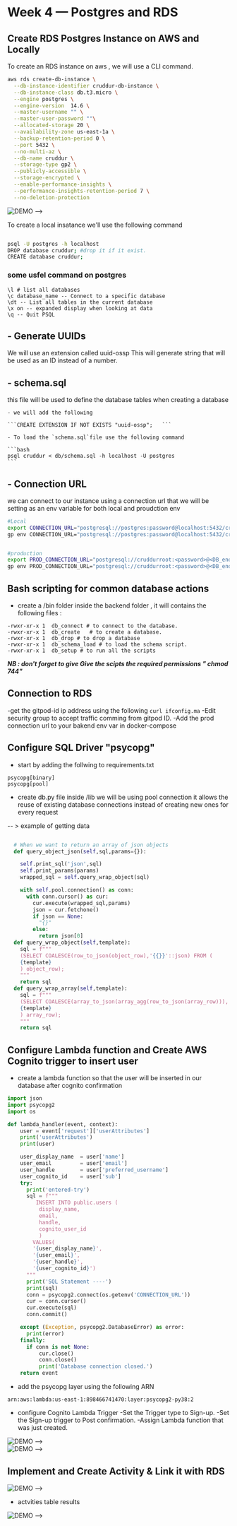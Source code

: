# Week 4 — Postgres and RDS

##  Create RDS Postgres Instance on AWS and Locally 

To create an RDS instance on aws , we will use a CLI command.

```bash
aws rds create-db-instance \
  --db-instance-identifier cruddur-db-instance \
  --db-instance-class db.t3.micro \
  --engine postgres \
  --engine-version  14.6 \
  --master-username "" \
  --master-user-password ""\
  --allocated-storage 20 \
  --availability-zone us-east-1a \
  --backup-retention-period 0 \
  --port 5432 \
  --no-multi-az \
  --db-name cruddur \
  --storage-type gp2 \
  --publicly-accessible \
  --storage-encrypted \
  --enable-performance-insights \
  --performance-insights-retention-period 7 \
  --no-deletion-protection

```
![DEMO --> ](./ressources/4-1.png)

 To create a local insatance we'll use the following command 
 ```bash

psql -U postgres -h localhost
DROP database cruddur; #drop it if it exist.
CREATE database cruddur;  
 ```

 ### some usfel command on postgres
  ``` 
  \l # list all databases 
  \c database_name -- Connect to a specific database
  \dt -- List all tables in the current database
  \x on -- expanded display when looking at data
  \q -- Quit PSQL

  ```

  ## - Generate UUIDs

  We will use an extension called uuid-ossp  This will generate  string that will  be used as an ID instead of a number. 
 ##  - schema.sql
  this file will be used to define the database tables when creating a database
 
    - we will add the following 

    ```CREATE EXTENSION IF NOT EXISTS "uuid-ossp";   ```

    - To load the `schema.sql`file use the following command 

    ```bash
    psql cruddur < db/schema.sql -h localhost -U postgres
    ```

 ##  - Connection URL
 we can connect to our instance using a connection url that we will be setting as an env variable for both local and proudction env 

 ```bash
#Local
export CONNECTION_URL="postgresql://postgres:password@localhost:5432/cruddur"
gp env CONNECTION_URL="postgresql://postgres:password@localhost:5432/cruddur"
```

```bash

#production
export PROD_CONNECTION_URL="postgresql://cruddurroot:<password>@<DB_endpoint>:5432/cruddur"
gp env PROD_CONNECTION_URL="postgresql://cruddurroot:<password>@<DB_endpoint>:5432/cruddur"
```


## Bash scripting for  common database actions

- create a /bin folder inside the backend folder , it will contains the following files :
```
-rwxr-xr-x 1  db_connect # to connect to the database.
-rwxr-xr-x 1  db_create   # to create a database.
-rwxr-xr-x 1  db_drop # to drop a database
-rwxr-xr-x 1  db_schema_load # to load the schema script.
-rwxr-xr-x 1  db_setup # to run all the scripts 
```
***NB : don't forget to give Give the scipts the required permissions " chmod 744"***

## Connection to RDS
   
   -get the gitpod-id ip address using the following
    ```
    curl ifconfig.ma
    ```
   -Edit security group to accept traffic comming from gitpod ID.
   -Add the prod connection url to your bakend env var in docker-compose


## Configure SQL Driver "psycopg"
 - start by adding the follwing to requirements.txt
```
psycopg[binary]
psycopg[pool]

```

- create  db.py file  inside /lib
 we will be using pool connection it allows the reuse of existing database connections instead of creating new ones for every request

 -- > example of getting data 

```py

  # When we want to return an array of json objects
  def query_object_json(self,sql,params={}):

    self.print_sql('json',sql)
    self.print_params(params)
    wrapped_sql = self.query_wrap_object(sql)

    with self.pool.connection() as conn:
      with conn.cursor() as cur:
        cur.execute(wrapped_sql,params)
        json = cur.fetchone()
        if json == None:
          "{}"
        else:
          return json[0]
  def query_wrap_object(self,template):
    sql = f"""
    (SELECT COALESCE(row_to_json(object_row),'{{}}'::json) FROM (
    {template}
    ) object_row);
    """
    return sql
  def query_wrap_array(self,template):
    sql = f"""
    (SELECT COALESCE(array_to_json(array_agg(row_to_json(array_row))),'[]'::json) FROM (
    {template}
    ) array_row);
    """
    return sql
```
##  Configure Lambda function and Create AWS Cognito trigger to insert user

 - create a lambda function  so that the user will be inserted in our database  after cognito confirmation 
```py
import json
import psycopg2
import os

def lambda_handler(event, context):
    user = event['request']['userAttributes']
    print('userAttributes')
    print(user)

    user_display_name  = user['name']
    user_email         = user['email']
    user_handle        = user['preferred_username']
    user_cognito_id    = user['sub']
    try:
      print('entered-try')
      sql = f"""
         INSERT INTO public.users (
          display_name, 
          email,
          handle, 
          cognito_user_id
          ) 
        VALUES(
        '{user_display_name}',
        '{user_email}',
        '{user_handle}',
        '{user_cognito_id}')
      """
      print('SQL Statement ----')
      print(sql)
      conn = psycopg2.connect(os.getenv('CONNECTION_URL'))
      cur = conn.cursor()
      cur.execute(sql)
      conn.commit() 

    except (Exception, psycopg2.DatabaseError) as error:
      print(error)
    finally:
      if conn is not None:
          cur.close()
          conn.close()
          print('Database connection closed.')
    return event

```

- add the psycopg layer using the following ARN 
```
arn:aws:lambda:us-east-1:898466741470:layer:psycopg2-py38:2
```
- configure Cognito Lambda Trigger
   -Set the Trigger type to Sign-up.
   -Set the Sign-up trigger to Post confirmation.
   -Assign Lambda function that was just created.


![DEMO --> ](./ressources/4-3.png)   
![DEMO --> ](./ressources/4-5.png)


## Implement and Create Activity & Link it with RDS

![DEMO --> ](./ressources/4-6.png) 

- actvities table results 

![DEMO --> ](./ressources/4-7.png)     


